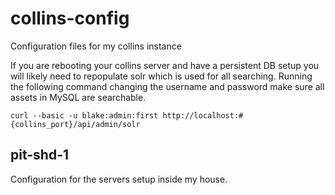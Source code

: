 # collins-config
Configuration files for my collins instance

If you are rebooting your collins server and have a persistent DB setup you will likely
need to repopulate solr which is used for all searching. Running the following command
changing the username and password make sure all assets in MySQL are searchable.

```
curl --basic -u blake:admin:first http://localhost:#{collins_port}/api/admin/solr
```

## pit-shd-1
Configuration for the servers setup inside my house.

